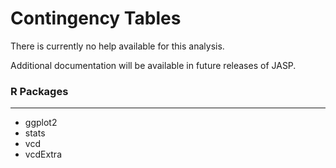 Contingency Tables
==========================

There is currently no help available for this analysis.

Additional documentation will be available in future releases of JASP.

### R Packages
---
- ggplot2
- stats
- vcd
- vcdExtra
